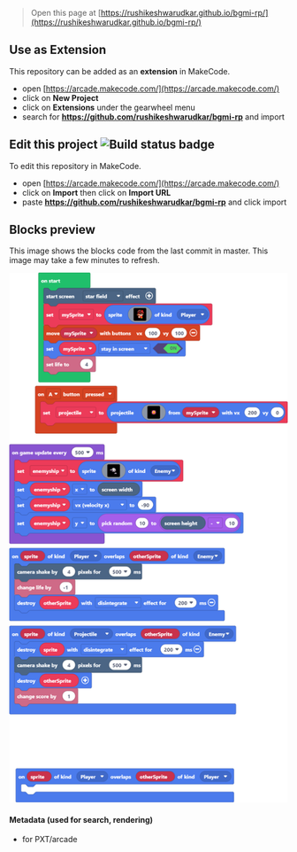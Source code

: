  


> Open this page at [https://rushikeshwarudkar.github.io/bgmi-rp/](https://rushikeshwarudkar.github.io/bgmi-rp/)

## Use as Extension

This repository can be added as an **extension** in MakeCode.

* open [https://arcade.makecode.com/](https://arcade.makecode.com/)
* click on **New Project**
* click on **Extensions** under the gearwheel menu
* search for **https://github.com/rushikeshwarudkar/bgmi-rp** and import

## Edit this project ![Build status badge](https://github.com/rushikeshwarudkar/bgmi-rp/workflows/MakeCode/badge.svg)

To edit this repository in MakeCode.

* open [https://arcade.makecode.com/](https://arcade.makecode.com/)
* click on **Import** then click on **Import URL**
* paste **https://github.com/rushikeshwarudkar/bgmi-rp** and click import

## Blocks preview

This image shows the blocks code from the last commit in master.
This image may take a few minutes to refresh.

![A rendered view of the blocks](https://github.com/rushikeshwarudkar/bgmi-rp/raw/master/.github/makecode/blocks.png)

#### Metadata (used for search, rendering)

* for PXT/arcade
<script src="https://makecode.com/gh-pages-embed.js"></script><script>makeCodeRender("{{ site.makecode.home_url }}", "{{ site.github.owner_name }}/{{ site.github.repository_name }}");</script>
